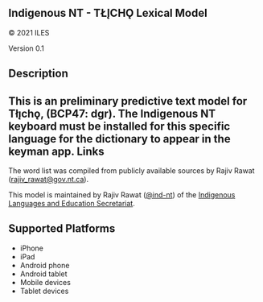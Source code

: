 Indigenous NT - TŁĮCHǪ Lexical Model
----------------------

© 2021 ILES

Version 0.1

Description
-----------

This is an preliminary predictive text model for Tłı̨chǫ, (BCP47: dgr). The Indigenous NT keyboard must be installed for this specific language for the dictionary to appear in the keyman app.
Links
-----

The word list was compiled from publicly available sources by Rajiv Rawat (<rajiv_rawat@gov.nt.ca>).

This model is maintained by Rajiv Rawat ([@ind-nt][]) of
the [Indigenous Languages and Education Secretariat][ILES].

[@ind-nt]: https://github.com/ind-nt
[ILES]: https://www.ece.gov.nt.ca/en/services/ILES

Supported Platforms
-------------------
 * iPhone
 * iPad
 * Android phone
 * Android tablet
 * Mobile devices
 * Tablet devices
